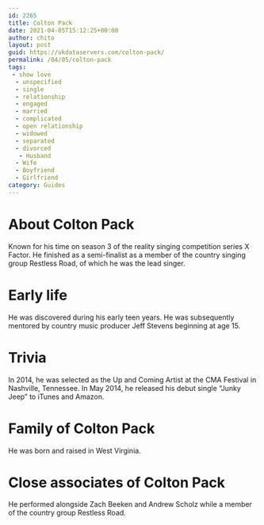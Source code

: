 ```yaml
---
id: 2265
title: Colton Pack
date: 2021-04-05T15:12:25+00:00
author: chito
layout: post
guid: https://ukdataservers.com/colton-pack/
permalink: /04/05/colton-pack
tags:
 - show love
  - unspecified
  - single
  - relationship
  - engaged
  - married
  - complicated
  - open relationship
  - widowed
  - separated
  - divorced
   - Husband
  - Wife
  - Boyfriend
  - Girlfriend
category: Guides
---
```




  
  
#  About Colton Pack
                  
                  
                  
Known for his time on season 3 of the reality singing competition series X Factor. He finished as a semi-finalist as a member of the country singing group Restless Road, of which he was the lead singer.
                  
                
                
                
# Early life
                  
                  
                  
He was discovered during his early teen years. He was subsequently mentored by country music producer Jeff Stevens beginning at age 15.
                  
                
                
                
# Trivia
                  
                  
                  
In 2014, he was selected as the Up and Coming Artist at the CMA Festival in Nashville, Tennessee. In May 2014, he released his debut single &#8220;Junky Jeep&#8221; to iTunes and Amazon.
                  
                
                
                
# Family of Colton Pack
                  
                  
                  
He was born and raised in West Virginia.
                  
                
                
                
# Close associates of Colton Pack
                  
                  
                  
He performed alongside Zach Beeken and Andrew Scholz while a member of the country group Restless Road.
                  
                
              
            
          
          
          
    
    
  
